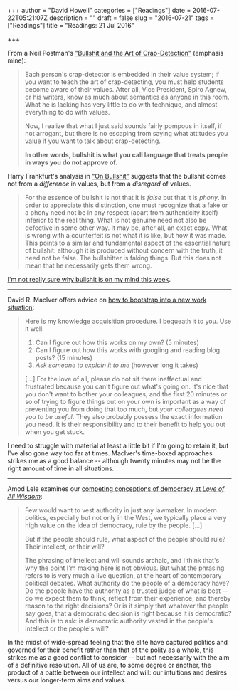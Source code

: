 +++
author = "David Howell"
categories = ["Readings"]
date = 2016-07-22T05:21:07Z
description = ""
draft = false
slug = "2016-07-21"
tags = ["Readings"]
title = "Readings: 21 Jul 2016"

+++


From a Neil Postman's ["Bullshit and the Art of Crap-Detection"](https://criticalsnips.wordpress.com/2007/07/22/neil-postman-bullshit-and-the-art-of-crap-detection/ "Bullshit and the Art of Crap-Detection") (emphasis mine):

> Each person's crap-detector is embedded in their value system; if you want to teach the art of crap-detecting, you must help students become aware of their values. After all, Vice President, Spiro Agnew, or his writers, know as much about semantics as anyone in this room. What he is lacking has very little to do with technique, and almost everything to do with values.
>
> Now, I realize that what I just said sounds fairly pompous in itself, if not arrogant, but there is no escaping from saying what attitudes you value if you want to talk about crap-detecting.
>
> **In other words, bullshit is what you call language that treats people in ways you do not approve of.**

Harry Frankfurt's analysis in ["On Bullshit"](http://www.stoa.org.uk/topics/bullshit/pdf/on-bullshit.pdf "On Bullshit") suggests that the bullshit comes not from a _difference_ in values, but from a _disregard_ of values.

> For the essence of bullshit is not that it is _false_ but that it is _phony_. In order to appreciate this distinction, one must recognize that a fake or a phony need not be in any respect (apart from authenticity itself) inferior to the real thing. What is not genuine need not also be defective in some other way. It may be, after all, an exact copy. What is wrong with a counterfeit is not what it is like, but how it was made. This points to a similar and fundamental aspect of the essential nature of bullshit: although it is produced without concern with the truth, it need not be false. The bullshitter is faking things. But this does not mean that he necessarily gets them wrong.

[I'm not really sure why bullshit is on my mind this week](https://en.wikipedia.org/wiki/2016_Republican_National_Convention).

---

David R. MacIver offers advice on [how to bootstrap into a new work situation](http://www.drmaciver.com/2013/08/how-did-you-get-started-so-quickly/ "How to quickly become effective when joining a new company"):

> Here is my knowledge acquisition procedure. I bequeath it to you. Use it well:
>
> 1. Can I figure out how this works on my own? (5 minutes)
> 2. Can I figure out how this works with googling and reading blog posts? (15 minutes)
> 3. _Ask someone to explain it to me_ (however long it takes)
>
> [...] For the love of all, please do not sit there ineffectual and frustrated because you can't figure out what's going on. It's nice that you don't want to bother your colleagues, and the first 20 minutes or so of trying to figure things out on your own is important as a way of preventing you from doing that too much, but _your colleagues need you to be useful_. They also probably possess the exact information you need. It is their responsibility and to their benefit to help you out when you get stuck.

I need to struggle with material at least a little bit if I'm going to retain it, but I've also gone way too far at times. MacIver's time-boxed approaches strikes me as a good balance -- although twenty minutes may not be the right amount of time in all situations.

---

Amod Lele examines our [competing conceptions of democracy at _Love of All Wisdom_](http://loveofallwisdom.com/blog/2016/07/the-will-of-the-people-and-the-intellect-of-the-people/ "The will of the people and the intellect of the people"):

> Few would want to vest authority in just any lawmaker. In modern politics, especially but not only in the West, we typically place a very high value on the idea of democracy, rule by the people. [...]
>
> But if the people should rule, what aspect of the people should rule? Their intellect, or their will?
>
> The phrasing of intellect and will sounds archaic, and I think that's why the point I'm making here is not obvious. But what the phrasing refers to is very much a live question, at the heart of contemporary political debates. What authority do the people of a democracy have? Do the people have the authority as a trusted judge of what is best -- do we expect them to think, reflect from their experience, and thereby reason to the right decisions? Or is it simply that whatever the people say goes, that a democratic decision is right because it is democratic? And this is to ask: is democratic authority vested in the people's intellect or the people's will?

In the midst of wide-spread feeling that the elite have captured politics and governed for their benefit rather than that of the polity as a whole, this strikes me as a good conflict to consider -- but not necessarily with the aim of a definitive resolution. All of us are, to some degree or another, the product of a battle between our intellect and will: our intuitions and desires versus our longer-term aims and values.


